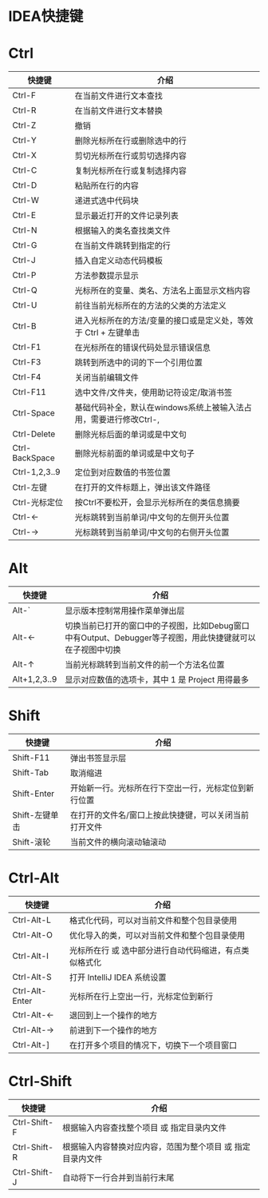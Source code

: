 # IDEA快捷键
# Ctrl
快捷键|介绍
--|--
Ctrl-F| 在当前文件进行文本查找
Ctrl-R| 在当前文件进行文本替换
Ctrl-Z| 撤销
Ctrl-Y|删除光标所在行或删除选中的行
Ctrl-X|剪切光标所在行或剪切选择内容
Ctrl-C|复制光标所在行或复制选择内容
Ctrl-D|粘贴所在行的内容
Ctrl-W|递进式选中代码块
Ctrl-E|显示最近打开的文件记录列表
Ctrl-N|根据输入的类名查找类文件
Ctrl-G|在当前文件跳转到指定的行
Ctrl-J|插入自定义动态代码模板
Ctrl-P|方法参数提示显示
Ctrl-Q|光标所在的变量、类名、方法名上面显示文档内容
Ctrl-U|前往当前光标所在的方法的父类的方法定义
Ctrl-B|进入光标所在的方法/变量的接口或是定义处，等效于 Ctrl + 左键单击
Ctrl-F1|在光标所在的错误代码处显示错误信息
Ctrl-F3|跳转到所选中的词的下一个引用位置
Ctrl-F4|关闭当前编辑文件
Ctrl-F11|选中文件/文件夹，使用助记符设定/取消书签
Ctrl-Space|基础代码补全，默认在windows系统上被输入法占用，需要进行修改Ctrl-,
Ctrl-Delete|删除光标后面的单词或是中文句
Ctrl-BackSpace|删除光标前面的单词或是中文句子
Ctrl-1,2,3..9|定位到对应数值的书签位置
Ctrl-左键|在打开的文件标题上，弹出该文件路径
Ctrl-光标定位|按Ctrl不要松开，会显示光标所在的类信息摘要
Ctrl-←|光标跳转到当前单词/中文句的左侧开头位置
Ctrl-→|光标跳转到当前单词/中文句的右侧开头位置


# Alt
快捷键|介绍
--|--
Alt-`| 显示版本控制常用操作菜单弹出层
Alt-←|切换当前已打开的窗口中的子视图，比如Debug窗口中有Output、Debugger等子视图，用此快捷键就可以在子视图中切换 
Alt-↑|当前光标跳转到当前文件的前一个方法名位置 
Alt+1,2,3..9|显示对应数值的选项卡，其中 1 是 Project 用得最多 

# Shift
快捷键|介绍
--|--
Shift-F11|弹出书签显示层
Shift-Tab|取消缩进
Shift-Enter|开始新一行。光标所在行下空出一行，光标定位到新行位置
Shift-左键单击|在打开的文件名/窗口上按此快捷键，可以关闭当前打开文件
Shift-滚轮|当前文件的横向滚动轴滚动

# Ctrl-Alt
快捷键|介绍
---|---
Ctrl-Alt-L|格式化代码，可以对当前文件和整个包目录使用  
Ctrl-Alt-O| 优化导入的类，可以对当前文件和整个包目录使用
Ctrl-Alt-I|光标所在行 或 选中部分进行自动代码缩进，有点类似格式化
Ctrl-Alt-S|打开 IntelliJ IDEA 系统设置 
Ctrl-Alt-Enter|光标所在行上空出一行，光标定位到新行
Ctrl-Alt-←|退回到上一个操作的地方
Ctrl-Alt-→|前进到下一个操作的地方
Ctrl-Alt-]|在打开多个项目的情况下，切换下一个项目窗口

# Ctrl-Shift
快捷键|介绍
--|--
Ctrl-Shift-F|根据输入内容查找整个项目 或 指定目录内文件
Ctrl-Shift-R|根据输入内容替换对应内容，范围为整个项目 或 指定目录内文件
Ctrl-Shift-J|自动将下一行合并到当前行末尾 

